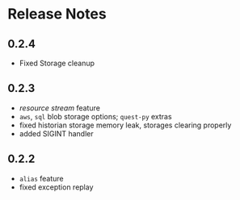 # Release Notes

## 0.2.4

- Fixed Storage cleanup

## 0.2.3

- *resource stream* feature
- `aws`, `sql` blob storage options; `quest-py` extras
- fixed historian storage memory leak, storages clearing properly
- added SIGINT handler

## 0.2.2

- `alias` feature
- fixed exception replay